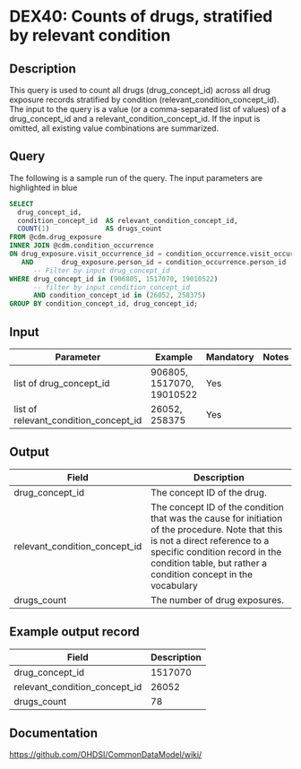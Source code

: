 <!---
Group:drug exposure
Name:DEX40 Counts of drugs, stratified by relevant condition
Author:Patrick Ryan
CDM Version: 5.3
-->

# DEX40: Counts of drugs, stratified by relevant condition

## Description
This query is used to count all drugs (drug_concept_id) across all drug exposure records stratified
by condition (relevant_condition_concept_id).
The input to the query is a value (or a comma-separated list of values) of a drug_concept_id and a
relevant_condition_concept_id. If the input is omitted, all existing value combinations are summarized.

## Query
The following is a sample run of the query. The input parameters are highlighted in  blue

```sql
SELECT
  drug_concept_id,
  condition_concept_id  AS relevant_condition_concept_id,
  COUNT(1)              AS drugs_count
FROM @cdm.drug_exposure
INNER JOIN @cdm.condition_occurrence
ON drug_exposure.visit_occurrence_id = condition_occurrence.visit_occurrence_id
   AND       drug_exposure.person_id = condition_occurrence.person_id
      -- Filter by input drug_concept_id
WHERE drug_concept_id in (906805, 1517070, 19010522)
      -- filter by input condition_concept_id
      AND condition_concept_id in (26052, 258375)
GROUP BY condition_concept_id, drug_concept_id;
```

## Input

|  Parameter |  Example |  Mandatory |  Notes |
| --- | --- | --- | --- |
| list of drug_concept_id | 906805, 1517070, 19010522 | Yes |  
| list of relevant_condition_concept_id | 26052, 258375 | Yes |   


## Output

|  Field |  Description |
| --- | --- |
| drug_concept_id | The concept ID of the drug. |
| relevant_condition_concept_id | The concept ID of the condition that was the cause for initiation of the procedure. Note that this is not a direct reference to a specific condition record in the condition table, but rather a condition concept in the vocabulary |
| drugs_count | The number of drug exposures. |


## Example output record

|  Field |  Description |
| --- | --- |
| drug_concept_id | 1517070|  
| relevant_condition_concept_id |  26052 |
| drugs_count |  78 |

## Documentation
https://github.com/OHDSI/CommonDataModel/wiki/
